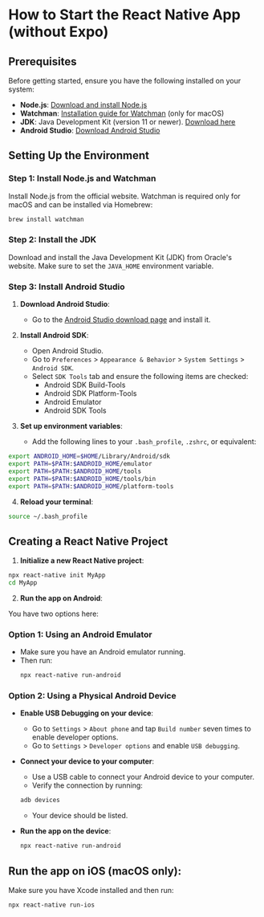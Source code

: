 # How to Start the React Native App (without Expo)

## Prerequisites

Before getting started, ensure you have the following installed on your system:

- **Node.js**: [Download and install Node.js](https://nodejs.org/)
- **Watchman**: [Installation guide for Watchman](https://facebook.github.io/watchman/docs/install.html) (only for macOS)
- **JDK**: Java Development Kit (version 11 or newer). [Download here](https://www.oracle.com/java/technologies/javase-jdk11-downloads.html)
- **Android Studio**: [Download Android Studio](https://developer.android.com/studio)

## Setting Up the Environment

### Step 1: Install Node.js and Watchman

Install Node.js from the official website. Watchman is required only for macOS and can be installed via Homebrew:

```sh
brew install watchman
```

### Step 2: Install the JDK

Download and install the Java Development Kit (JDK) from Oracle's website. Make sure to set the `JAVA_HOME` environment variable.

### Step 3: Install Android Studio

1. **Download Android Studio**:
    - Go to the [Android Studio download page](https://developer.android.com/studio) and install it.

2. **Install Android SDK**:
    - Open Android Studio.
    - Go to `Preferences` > `Appearance & Behavior` > `System Settings` > `Android SDK`.
    - Select `SDK Tools` tab and ensure the following items are checked:
      - Android SDK Build-Tools
      - Android SDK Platform-Tools
      - Android Emulator
      - Android SDK Tools

3. **Set up environment variables**:
    - Add the following lines to your `.bash_profile`, `.zshrc`, or equivalent:

```sh
export ANDROID_HOME=$HOME/Library/Android/sdk
export PATH=$PATH:$ANDROID_HOME/emulator
export PATH=$PATH:$ANDROID_HOME/tools
export PATH=$PATH:$ANDROID_HOME/tools/bin
export PATH=$PATH:$ANDROID_HOME/platform-tools
```

4. **Reload your terminal**:

```sh
source ~/.bash_profile
```

## Creating a React Native Project

1. **Initialize a new React Native project**:

```sh
npx react-native init MyApp
cd MyApp
```

2. **Run the app on Android**:

You have two options here:

### Option 1: Using an Android Emulator
- Make sure you have an Android emulator running.
- Then run:
  ```sh
  npx react-native run-android
  ```

### Option 2: Using a Physical Android Device
- **Enable USB Debugging on your device**:
  - Go to `Settings` > `About phone` and tap `Build number` seven times to enable developer options.
  - Go to `Settings` > `Developer options` and enable `USB debugging`.

- **Connect your device to your computer**:
  - Use a USB cable to connect your Android device to your computer.
  - Verify the connection by running:
  ```sh
  adb devices
  ```
  - Your device should be listed.

- **Run the app on the device**:
  ```sh
  npx react-native run-android
  ```

## Run the app on iOS (macOS only):

Make sure you have Xcode installed and then run:

```sh
npx react-native run-ios
```